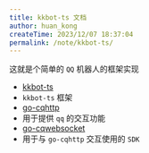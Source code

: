 ```yaml
---
title: kkbot-ts 文档
author: huan_kong
createTime: 2023/12/07 18:37:04
permalink: /note/kkbot-ts/
---
```


这就是个简单的 `QQ` 机器人的框架实现

- [kkbot-ts](https://github.com/huankong233/kkbot-ts)
- `kkbot-ts` 框架
- [go-cqhttp](https://github.com/Mrs4s/go-cqhttp)
- 用于提供 `qq` 的交互功能
- [go-cqwebsocket](https://www.npmjs.com/package/go-cqwebsocket)
- 用于与 `go-cqhttp` 交互使用的 `SDK`

